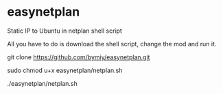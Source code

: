 # easynetplan
Static IP to Ubuntu in netplan shell script

All you have to do is download the shell script, change the mod and run it.

git clone https://github.com/bymiy/easynetplan.git

sudo chmod u+x easynetplan/netplan.sh

./easynetplan/netplan.sh
